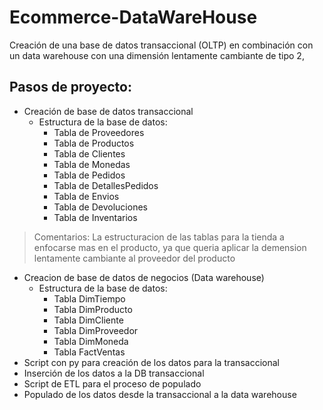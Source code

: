 # Ecommerce-DataWareHouse
Creación de una base de datos transaccional (OLTP) en combinación con un data warehouse con una dimensión lentamente cambiante de tipo 2,
  ## Pasos de proyecto:
- Creación de base de datos transaccional
  - Estructura de la base de datos:
    - Tabla de Proveedores
    - Tabla de Productos
    - Tabla de Clientes
    - Tabla de Monedas
    - Tabla de Pedidos
    - Tabla de DetallesPedidos
    - Tabla de Envios
    - Tabla de Devoluciones
    - Tabla de Inventarios
> Comentarios: La estructuracion de las tablas para la tienda a enfocarse mas en el 
producto, ya que queria aplicar la demension lentamente cambiante al proveedor del producto

- Creacion de base de datos de negocios (Data warehouse)
  - Estructura de la base de datos:
    - Tabla DimTiempo
    - Tabla DimProducto
    - Tabla DimCliente
    - Tabla DimProveedor
    - Tabla DimMoneda
    - Tabla FactVentas
- Script con py para creación de los datos para la transaccional
- Inserción de los datos a la DB transaccional
- Script de ETL para el proceso de populado
- Populado de los datos desde la transaccional a la data warehouse
